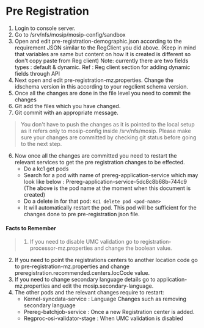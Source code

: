 # Pre Registration

1. Login to console server.
2. Go to /srv/nfs/mosip/mosip-config/sandbox
3. Open and edit pre-registration-demographic.json according to the requirement JSON similar to the RegClient you did above. (Keep in mind that variables are same but content on how it is created is different so don't copy paste from Reg client) 
   Note: currently there are two fields types : default & dynamic. Ref : Reg client section for adding dynamic fields through API
5. Next open and edit pre-registration-mz.properties. Change the idschema version in this according to your regclient schema version.
6. Once all the changes are done in the file level you need to commit the changes
7. Git add the files which you have changed.
8. Git commit with an appropriate message.

>	You don't have to push the changes as it is pointed to the local setup as it refers only to mosip-config inside /srv/nfs/mosip. Please make sure your changes are committed by checking git status before going to the next step.

6. Now once all the changes are committed you need to restart the relevant services to get the pre registration changes to be effected.
    - Do a kc1 get pods
    - Search for a pod with name of prereg-application-service which may look like below : 
Prereg-application-service-5dc8c8b68b-744c9
(The above is the pod name at the moment when this document is created) 
    - Do a delete in for that pod: 
    ``` Kc1 delete pod <pod-name> ```
    - It will automatically restart the pod. This pod will be sufficient for the changes done to pre pre-registration json file.



 #### Facts to Remember
> 1. If you need to disable UMC validation go to registration-processor-mz.properties and change the boolean value.
2. If you need to point the registrations centers to another location code go to pre-registration-mz.properties and change preregistration.recommended.centers.locCode value.
4. If you need to change secondary language details go to application-mz.properties and edit the mosip.secondary-language.	
5. The other pods and the relevant changes require to restart: 
    - Kernel-syncdata-service      :  Language Changes such as removing secondary language
    - Prereg-batchjob-service       :  Once a new Registration center is added.
    - Regproc-osi-validator-stage :  When UMC validation is disabled

